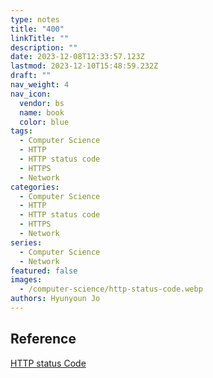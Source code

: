 ```yaml
---
type: notes
title: "400"
linkTitle: ""
description: ""
date: 2023-12-08T12:33:57.123Z
lastmod: 2023-12-10T15:48:59.232Z
draft: ""
nav_weight: 4
nav_icon:
  vendor: bs
  name: book
  color: blue
tags:
  - Computer Science
  - HTTP
  - HTTP status code
  - HTTPS
  - Network
categories:
  - Computer Science
  - HTTP
  - HTTP status code
  - HTTPS
  - Network
series:
  - Computer Science
  - Network
featured: false
images:
  - /computer-science/http-status-code.webp
authors: Hyunyoun Jo
---
```


## Reference

[HTTP status Code](https://developer.mozilla.org/ko/docs/Web/HTTP/Status)
